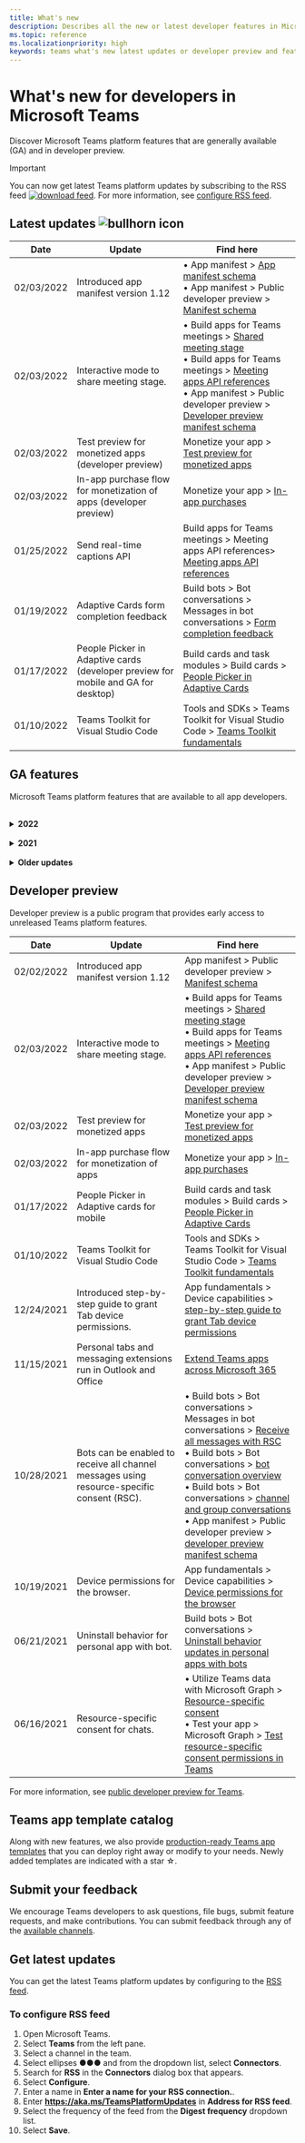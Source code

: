 ```yaml
---
title: What's new
description: Describes all the new or latest developer features in Microsoft Teams
ms.topic: reference
ms.localizationpriority: high
keywords: teams what's new latest updates or developer preview and features
---
```


# What's new for developers in Microsoft Teams

Discover Microsoft Teams platform features that are generally available (GA) and in developer preview.

> [!IMPORTANT]
> You can now get latest Teams platform updates by subscribing to the RSS feed [![download feed](~/assets/images/RSSfeeds.png)](https://aka.ms/TeamsPlatformUpdates). For more information, see [configure RSS feed](#get-latest-updates).

## Latest updates ![bullhorn icon](~/assets/images/bullhorn.png)

| Date | Update | Find here  |
| --- | --- | --- |
|02/03/2022| Introduced app manifest version 1.12 |  • App manifest > [App manifest schema](resources/schema/manifest-schema.md) </br> • App manifest > Public developer preview > [Manifest schema](resources/schema/manifest-schema-dev-preview.md) |
|02/03/2022 |Interactive mode to share meeting stage.|• Build apps for Teams meetings > [Shared meeting stage](apps-in-teams-meetings/enable-and-configure-your-app-for-teams-meetings.md#shared-meeting-stage) </br> • Build apps for Teams meetings > [Meeting apps API references](apps-in-teams-meetings/API-references.md) </br> • App manifest > Public developer preview > [Developer preview manifest schema](resources/schema/manifest-schema-dev-preview.md)|
|02/03/2022| Test preview for monetized apps (developer preview)| Monetize your app > [Test preview for monetized apps](concepts/deploy-and-publish/appsource/prepare/Test-preview-for-monetized-apps.md)|
|02/03/2022| In-app purchase flow for monetization of apps (developer preview) | Monetize your app > [In-app purchases](concepts/deploy-and-publish/appsource/prepare/in-app-purchase-flow.md)
|01/25/2022| Send real-time captions API | Build apps for Teams meetings > Meeting apps API references> [Meeting apps API references](apps-in-teams-meetings/API-references.md#send-real-time-captions-api)|
|01/19/2022| Adaptive Cards form completion feedback | Build bots > Bot conversations > Messages in bot conversations > [Form completion feedback](bots/how-to/conversations/conversation-messages.md#form-completion-feedback)|
|01/17/2022| People Picker in Adaptive cards (developer preview for mobile and GA for desktop) | Build cards and task modules > Build cards > [People Picker in Adaptive Cards](task-modules-and-cards/cards/people-picker.md)|
|01/10/2022 | Teams Toolkit for Visual Studio Code | Tools and SDKs > Teams Toolkit for Visual Studio Code > [Teams Toolkit fundamentals](toolkit/teams-toolkit-fundamentals.md) |

## GA features

Microsoft Teams platform features that are available to all app developers.

<br>

<details>

<summary><b>2022</b></summary>

| **Date** | **Update** | **Find here** |
| -------- | --------- | ----------------|
|02/02/2022| Introduced app manifest version 1.12 | App manifest > [App manifest schema](resources/schema/manifest-schema.md) |
|01/25/2022| Send real-time captions API | Build apps for Teams meetings > Meeting apps API references> [Meeting apps API references](apps-in-teams-meetings/API-references.md#send-real-time-captions-api)|
|01/19/2022| Adaptive Cards form completion feedback | Build bots > Bot conversations > Messages in bot conversations > [Form completion feedback](bots/how-to/conversations/conversation-messages.md#form-completion-feedback)|
|01/17/2022| People Picker in Adaptive cards for desktop | Build cards and task modules > Build cards > [People Picker in Adaptive Cards](task-modules-and-cards/cards/people-picker.md)|

<br>

</details>
  
<br>

<details>

<summary><b>2021</b></summary>

| **Date** | **Update** | **Find here** |
| -------- | --------- | ----------------|
|12/24/2021| Introduced step-by-step guide to grant Tab device permissions | App fundamentals > Device capabilities > [step-by-step guide to grant Tab device permissions](sbs-tab-device-permissions.yml) |
|12/23/2021| Introduced step-by-step guide to create Tabs with Adaptive Cards.| Add authentication > Tabs > Use SSO authentication > [Step-by-step guide to create Tabs with Adaptive Cards](sbs-tab-with-adaptive-cards.yml) |
|12/21/2021 | Updated the Get started JavaScript, C#, and Node.js modules for Teams Toolkit 3.0.0. | • Get started > [Build your first app with JavaScript](sbs-gs-javascript.yml) <br> • Get started > [Build your first app with C# or .NET](sbs-gs-csharp.yml) <br> • Get started> [Build your first app with Node.js](sbs-gs-nodejs.yml) |
|12/20/2021| Introduced step-by-step guide for tabs and messaging extensions with Single sign-on (SSO) | Add authentication > Tabs > Use SSO authentication > [Step-by-step guide with SSO for tabs and messaging extensions](sbs-tabs-and-messaging-extensions-with-SSO.yml)|
|12/20/2021| Introduced step-by-step guide to create meeting content bubble | Build apps for Teams meetings > Enable and configure apps for meetings > [Step-by-step guide to create meeting content bubble](sbs-meeting-content-bubble.yml) |
|12/09/2021| Introduced step-by-step guide to meeting stage view. | Build apps for Teams meetings > Enable and configure apps for meetings > [Step-by-step guide to create meetings stage view](sbs-meetings-stage-view.yml)|
|12/13/2021 | Introduced guidelines for app linked to SaaS offer | Distribute your app > Publish to the Teams store > Review store validation guidelines > [Guidelines for apps linked to SaaS offer](concepts/deploy-and-publish/appsource/prepare/teams-store-validation-guidelines.md#apps-linked-to-saas-offer)|
|12/09/2021| Introduced step-by-step guide to create meeting sidepanel | Build apps for Teams meetings > Enable and configure apps for meetings > [Step-by-step guide to create meeting sidepanel in Teams](sbs-meetings-sidepanel.yml)|
|12/01/2021 | Introduced new store icon | • Design your app > App capabilities > [Designing your personal app for Microsoft Teams](concepts/design/personal-apps.md)</br> • Design your app > UI components > [Designing your Microsoft Teams app with advanced UI components](concepts/design/design-teams-app-advanced-ui-components.md) |
|11/24/2021| Introduced step-by-step guide to generate meeting token | Build apps for Teams meetings > Enable and configure apps for meetings > [Step-by-step guide to create meeting token in Teams](sbs-meeting-token-generator.yml)|
|11/17/2021| Updated Microsoft Teams store validation guidelines|[Store validation guidelines](~/concepts/deploy-and-publish/appsource/prepare/teams-store-validation-guidelines.md)|
|11/17/2021| Static and dynamic typeahead search for desktop and mobile users | • Build cards and task modules > Build cards > [Typeahead search in Adaptive Cards](task-modules-and-cards/cards/dynamic-search.md) </br> • Build cards and task modules > Build cards > Overview >  [Type-ahead search in Adaptive Cards](task-modules-and-cards/what-are-cards.md#type-ahead-search-in-adaptive-cards) </br> • Build cards and task modules > Overview > [Cards and task modules](task-modules-and-cards/cards-and-task-modules.md)|
|11/13/2021| Bots can be enabled to receive all channel messages using resource-specific consent (RSC) | • Build bots > Bot conversations > Messages in bot conversations > [Receive all channel messages with RSC](~/bots/how-to/conversations/channel-messages-with-rsc.md) </br> • Build bots > Bot conversations > [Bot conversation overview](~/bots/how-to/conversations/conversation-basics.md) </br> • Build bots > Bot conversations > [Channel and group conversations](~/bots/how-to/conversations/channel-and-group-conversations.md) |
|10/28/2021| Monetize your Teams app with a transactable SaaS offer | Distribute your app > Publish to the Teams store > [Include a SaaS offer with your Teams app](~/concepts/deploy-and-publish/appsource/prepare/include-saas-offer.md) |
|10/25/2021| Updated Get started module for Microsoft Teams Developer Documentation with new structure and procedures in a step-by-step guide | Get started > [Get started with your first Teams app](get-started/get-started-overview.md) |
|10/21/2021| Add a `registerOnFocused` API for tabs or personal apps | Build tabs > Create personal tabs > [Add `registerOnFocused` API for tabs or personal apps](tabs/how-to/create-personal-tab.md#add-registeronfocused-api-for-tabs-or-personal-apps) |
|10/20/2021| Meeting stage is now available in GA. | Build apps for Teams meetings > [Enable and configure your apps for Teams meetings](apps-in-teams-meetings/enable-and-configure-your-app-for-teams-meetings.md) |
|10/20/2021| Meeting Details API and real-time Teams meeting events. | Build apps for Teams meetings > [Get meeting details API](apps-in-teams-meetings/API-references.md#get-meeting-details-api) |
|10/18/2021| Tabs link unfurling and stage view. | Build tabs > [Tabs link unfurling and stage view](tabs/tabs-link-unfurling.md) |
|10/08/2021| New best practices for designing Adaptive Cards | Design your app > UI components > [Designing Adaptive Cards for your Teams app](task-modules-and-cards/cards/design-effective-cards.md) |
|10/05/2021| Hide Teams app until Admin allows to un-hide the app.| Design your app > [Hide Teams app until admin approves](concepts/design/enable-app-customization.md#hide-teams-app-until-admin-approves) |
|10/05/2021| Plan your apps for Teams mobile. | App fundamentals > [Plan responsive tabs for Teams mobile](concepts/design/plan-responsive-tabs-for-teams-mobile.md) |
|10/04/2021| New Developer Portal for Teams introduced for managing your Teams apps | Tools and SDK > [Developer Portal for Teams](concepts/build-and-test/teams-developer-portal.md) |
|09/21/2021|Teams supports Azure AD Object ID and UPN in user mention for bots and Incoming Webhooks | • Build cards and task modules > Build cards > [Azure AD Object ID and UPN in user mention](task-modules-and-cards/what-are-cards.md#support-for-azure-ad-object-id-and-upn-in-user-mention) </br> • Build cards and task modules > Build cards > [Cards- Overview](task-modules-and-cards/cards/cards-format.md#format-cards-with-markdown) |
|08/16/2021| Support for input validation on Adaptive Cards (v1.3 for all capabilities) and Universal Actions (v1.4 for bot sent cards) | • Adaptive cards > Authoring cards > [Input validation](/adaptive-cards/authoring-cards/input-validation)</br> • Build cards and task modules > Build cards > Universal actions for adaptive cards > [Universal Actions for Adaptive Cards v1.4](task-modules-and-cards/cards/universal-actions-for-adaptive-cards/overview.md) |
|08/30/2021| Custom Together Mode scenes feature combines participants into a single virtual scene and places their video streams in pre-determined seats | Build apps for Teams meetings > [Custom Together Mode scenes](~/apps-in-teams-meetings/teams-together-mode.md) |
|08/25/2021| Introduced step-by-step guide to create a Teams bot with Single sign-on (SSO).| Add authentication > Bots > [Step-by-step guide to create Teams bot with SSO](sbs-bots-with-sso.yml) |
|08/19/2021| Installation update event received when you install a bot to a conversation thread.| Build bots > Bot conversations > [Installation update event](bots/how-to/conversations/subscribe-to-conversation-events.md#installation-update-event) |
|08/12/2021|Build tabs with Adaptive Cards| Build tabs > [Build tabs with Adaptive Cards](tabs/how-to/build-adaptive-card-tabs.md) |
|08/04/2021|Tabs will no longer have margins surrounding their experiences | Build tabs > [Removing tab margins](resources/removing-tab-margins.md) |
|07/08/2021|Teams mobile adds support for apps in meetings | Build apps for Teams meetings > [Meeting app extensibility](apps-in-teams-meetings/meeting-app-extensibility.md) |
|06/28/2021|Integrate People Picker capability. | Integrate with Teams > [Integrate People Picker capability](concepts/device-capabilities/people-picker-capability.md) |  
|06/25/2021| Introduced step-by-step guide to send proactive messages | Build bots > Bot conversation > Proactive messages > [Step-by-step guide to send proactive messages](sbs-send-proactive.yml) |
|06/09/2021| Stage view for images in Adaptive Cards with `allowExpand` attribute.| Build cards and task modules > Build cards > [Stage view for images in Adaptive Cards](task-modules-and-cards/cards/cards-format.md#stage-view-for-images-in-adaptive-cards) |
|05/31/2021| Conversational tabs. | Build tabs > [Start and continue conversations about content in your tabs](~/tabs/how-to/conversational-tabs.md) |
|05/24/2021| Updated Teams app design guidelines with mobile patterns | Design your app > [Designing your Teams app](~/concepts/design/design-teams-app-overview.md) |
|05/13/2021| Added information on mConnect and Skooler.| Integrate with Teams > Moodle LMS > [Moodle learning management system](resources/moodle-overview.md)|
|05/10/2021| App manifest v1.10 released. | App manifest > [Manifest schema](resources/schema/manifest-schema.md) |
|05/10/2021| New app customization feature. | Design your app > [Enable orgs to customize your app](concepts/design/enable-app-customization.md) |
|05/07/2021| Deep links for audio and video calls in chat. | Integrate with Teams > [Deep links](concepts/build-and-test/deep-links.md#deep-linking-to-an-audio-or-audio-video-call) |
|04/30/2021|New guidance on how to publish apps to the Teams store. | • Publish to the Teams store > [Publish your app to the Teams store](concepts/deploy-and-publish/appsource/publish.md)</br> • Publish to the Teams store > [Teams store validation guidelines](concepts/deploy-and-publish/appsource/prepare/teams-store-validation-guidelines.md) |
|04/29/2021 | Support for Universal Actions for Adaptive Cards v1.4. | Build cards and task module > Build cards > Universal actions for Adaptive Cards > [Universal Actions for Adaptive Cards](task-modules-and-cards/cards/universal-actions-for-adaptive-cards/overview.md) |
|04/29/2021 | User Specific Views. | Build cards and task module > Build cards > Universal actions for Adaptive Cards > [User Specific Views](task-modules-and-cards/cards/universal-actions-for-adaptive-cards/User-Specific-Views.md) |
|04/29/2021 | Sequential Workflows. | Build cards and task module > Build cards > Universal actions for Adaptive Cards > [Sequential Workflows](task-modules-and-cards/cards/universal-actions-for-adaptive-cards/Sequential-Workflows.md) |
|04/29/2021 | Up to date cards. | Build cards and task module > Build cards > Universal actions for Adaptive Cards > [Up to date cards](task-modules-and-cards/cards/universal-actions-for-adaptive-cards/Up-To-Date-Views.md) |
|04/08/2021| App customization feature.| • Design your apps > [Design teams app overview](concepts/design/enable-app-customization.md)</br> • Tools and SDKs > [Developer Portal](concepts/build-and-test/teams-developer-portal.md) </br> • App manifest > Public developer preview > [Manifest schema](resources/schema/manifest-schema-dev-preview.md) |
|03/18/2021| Notice: Update to version 4.10 or above of the Bot Framework SDK, as we've started with the deprecation process for `TeamsInfo.getMembers` and `TeamsInfo.GetMembersAsync`. | Build bots > [Bot API Changes for Team/Chat Members](resources/team-chat-member-api-changes.md) |
|03/05/2021|Default install scope and group capability.| Distribute your app > [Default install scope and group capability](concepts/deploy-and-publish/add-default-install-scope.md) |
|03/05/2021|Reorder personal app tabs. | Build tabs > [Reorder the chat tab in personal apps](tabs/how-to/create-personal-tab.md#reorder-static-personal-tabs) |
|03/04/2021|Information masking in Adaptive cards.| Build cards and task modules > Build cards > [Information masking in Adaptive cards](task-modules-and-cards/cards/cards-format.md#information-masking-in-adaptive-cards) |
|02/19/2021|Added location capabilities. <br/> Location capabilities information is added in the device capabilities overview, native device permissions, integrate media capabilities, and QR or barcode scanner capability files.| • App fundamentals > Device capabilities > [Overview](concepts/device-capabilities/device-capabilities-overview.md) </br> • App fundamentals > Device capabilities > [Request device permissions](concepts/device-capabilities/native-device-permissions.md) </br> • App fundamentals > Device capabilities > [Integrate media capabilities](concepts/device-capabilities/mobile-camera-image-permissions.md) </br> • App fundamentals > Device capabilities > [Integrate QR or barcode scanner capability](concepts/device-capabilities/qr-barcode-scanner-capability.md) </br> • App fundamentals > Device capabilities > [Integrate location capabilities](concepts/device-capabilities/location-capability.md) |
|02/18/2021|Added QR or barcode scanner capability. <br/> QR or barcode scanner  capability information is added in the device capabilities overview, native device permissions, and integrate media capabilities files.| • App fundamentals > Device capabilities > [Overview](concepts/device-capabilities/device-capabilities-overview.md) </br> • App fundamentals > Device capabilities > [Request device permissions](concepts/device-capabilities/native-device-permissions.md) </br> • App fundamentals > Device capabilities > [Integrate media capabilities](concepts/device-capabilities/mobile-camera-image-permissions.md) </br> • App fundamentals > Device capabilities > [Integrate QR or barcode scanner capability](concepts/device-capabilities/qr-barcode-scanner-capability.md) |
|02/09/2021|Added device capabilities overview. <br/> Microphone capability information is added in the native device permissions and integrate media capabilities files.|• App fundamentals > Device capabilities > [Overview](concepts/device-capabilities/device-capabilities-overview.md) </br> App fundamentals > • Device capabilities > [Request device permissions](concepts/device-capabilities/native-device-permissions.md) </br> • App fundamentals > Device capabilities > [Integrate media capabilities](concepts/device-capabilities/mobile-camera-image-permissions.md)|

<br>

</details>

<br>

<details>
<summary><b>Older updates</b></summary>

<details>
  
<summary><b>2020</b></summary>

| **Date** | **Update** | **Find here** |
| -------- | --------- | ------------------ |
|11/30/2020|Identity platform integration with Teams Toolkit and Visual Studio Code for tabs.|[Single sign-on authentication with Teams Toolkit and Visual Studio Code for tabs](toolkit/visual-studio-code-tab-sso.md)|
|11/16/2020|Teams app manifest updated to version 1.8.|[Reference: Manifest schema for Microsoft Teams](resources/schema/manifest-schema.md)|
|11/10/2020|Teams bot design guidelines.|[Bot design guidelines](bots/design/bots.md)|
|09/30/2020|Sending and receiving files to bots on mobile devices is now supported.|[Send and receive files through your bot](resources/bot-v3/bots-files.md)|
|09/22/2020|New information for getting started with Teams development.|[Build your first Teams app overview](build-your-first-app/build-first-app-overview.md)|
|09/18/2020|Support for in-meeting Teams apps (Release Preview).|[Create apps for Teams meetings](apps-in-teams-meetings/create-apps-for-teams-meetings.md) and [Apps in Teams meetings](apps-in-teams-meetings/teams-apps-in-meetings.md)|
|08/19/2020|Import Teams messages with Microsoft Graph.|[Import third-party platform messages to Teams using Microsoft Graph](graph-api/import-messages/import-external-messages-to-teams.md)
|08/12/2020 |Adaptive Cards support in incoming webhook moved to GA.|[Send adaptive cards using an incoming webhook](~/webhooks-and-connectors/how-to/connectors-using.md#send-adaptive-cards-using-an-incoming-webhook) |
|08/10/2020|Get started building Teams apps with the Visual Studio Toolkit.|[Build apps with the Microsoft Teams Toolkit and Visual Studio Code](toolkit/visual-studio-overview.md) |
|08/06/2020|Support for Tabs SSO authentication.|[Develop an SSO Microsoft Teams Tab](tabs/how-to/authentication/auth-aad-sso.md#develop-an-sso-microsoft-teams-tab) |
|07/27/2020 | Graph proactive bots and messages (Public Preview).|[Enable proactive bot installation and proactive messaging in Teams with Microsoft Graph](graph-api/proactive-bots-and-messages/graph-proactive-bots-and-messages.md)|
|07/22/2020 |Mobile device capability updates.|[Request device permissions for your Microsoft Teams tab](concepts/device-capabilities/native-device-permissions.md) |
|07/20/2020|Teams App Validation Tool for AppSource submissions.|[Teams App Validation Tool](concepts/deploy-and-publish/appsource/prepare/submission-checklist.md)
|07/15/2020|Create a virtual assistant for Teams.|[Virtual Assistant for Microsoft Teams](samples/virtual-assistant.md)|
|07/14/2020|Surfacing a native loading indicator documentation.|[Showing a native loading indicator](tabs/how-to/create-tab-pages/content-page.md#show-a-native-loading-indicator)
|07/01/2020|Get started building Teams apps with the Visual Studio Code Toolkit.|[Build apps with the Microsoft Teams Toolkit and Visual Studio Code](toolkit/visual-studio-code-overview.md) |
|07/01/2020|Single sign-on for tabs GA for Teams web and desktop clients.|[Single Sign-On (SSO)](tabs/how-to/authentication/auth-aad-sso.md)|
|06/05/2020| Manifest schema updated to version 1.7.| [Reference: Manifest schema for Microsoft Teams](resources/schema/manifest-schema.md)|
|05/18/2020|Integrate Power Virtual Agents with Teams.|[Integrate a Power Virtual Agents chatbot with Microsoft Teams](bots/how-to/add-power-virtual-agents-bot-to-teams.md)|
|04/01/2020|Integrate WFM systems with Shifts Connector for Teams.|[Microsoft Teams Shifts WFM connectors](samples/shifts-wfm-connectors.md)
|03/24/2020 | Added support for retrieving a single member of a conversation, and additional support for retrieving paged members. | [Get Teams context for your bot](~/bots/how-to/get-teams-context.md) |

<br>

</details>

<br>

<details>
  
<summary><b>2019</b></summary>

| **Date** | **Update** | **Find here** |
| -------- | --------- | ------------------ |
| 12/26/2019 | The `replyToId` parameter in payloads sent to a bot is no longer encrypted, allowing you to use this value to construct deeplinks to these messages. Message payloads include the encrypted values in the parameter `legacy.replyToId`.  |
| 11/05/2019 | Single sign-on using the Teams JavaScript SDK. | [Single sign-on](tabs/how-to/authentication/auth-aad-sso.md) |
| 10/31/2019 | Conversational bots and messaging extension documentation updated to reflect the 4.6 Bot Framework SDK. Documentation for the v3 SDK is available in the Resources section. | All bot and messaging extension documentation. |
| 10/31/2019 | New documentation structure, and major article refactoring. Please report any dead links or 404's by creating a GitHub Issue. | All of them! |
| 09/13/2019 | Request bot is installed from action-based messaging extension. | [Initiate actions with messaging extensions](resources/messaging-extension-v3/create-extensions.md#request-to-install-your-conversational-bot)
| 08/28/2019 | Support for private channels in tabs and Connectors. | [Get context for your tab](tabs/how-to/access-teams-context.md#retrieve-context-in-private-channels) |
| 06/20/2019 | Share an external website, from an external website, into a Teams channel. | [Share to Teams](~/share-to-teams.md) |
| 05/25/2019 | Respond with bot message from task module. | [Respond with bot message from task module](resources/messaging-extension-v3/create-extensions.md#respond-with-an-adaptive-card-message-sent-from-a-bot) |
| 05/25/2019 | Bots in group chats. | [Interact with a bot in group chat or channel](~/concepts/bots/bot-conversations/bots-conv-channel.md) |
| 05/20/2019 | App manifest localization. | [App localization](~/publishing/apps-localization.md) |
| 05/20/2019 | Message actions. | [Message Actions](resources/messaging-extension-v3/create-extensions.md#action-type-message-extensions) |
| 05/20/2019 | Link unfurling (custom URL previews). | [Link unfurling](messaging-extensions/how-to/link-unfurling.md)|
| 05/06/2019 | Application Certification program for store apps. | [Application Certification](~/concepts/deploy-and-publish/appsource/post-publish/overview.md#complete-microsoft-365-certification) |
| 05/06/2019 | App Templates are now available. | [App Templates](~/samples/app-templates.md) |
| 04/23/2019 | Action-based Messaging Extensions are now available. | [Action-based Message Extensions](~/concepts/messaging-extensions/create-extensions.md) |
| 02/18/2019 | Creating deep links to private chat. | [Deep linking to a chat](concepts/build-and-test/deep-links.md#deep-linking-to-a-chat) |
| 01/23/2019 | Surfacing SKU and licenceType information in the tab context. | [Tab Context](~/concepts/tabs/tabs-context.md) |

<br>

</details>

<br>

<details>

<summary><b>2018</b></summary>

| **Date** | **Update** | **Find here** |
| -------- | --------- | ------------------ |
| 11/12/2018 | Tabs in group chat is now available in the released version of Teams. As part of this work, the tabs section has been reworked for clarity.| [Configurable tabs](~/concepts/tabs/tabs-configurable.md) |
| 11/11/2018 | Getting started for Node JS and for .NET/C# has been updated to use App Studio in Teams, and a new section has been added on hosting Node based Teams apps in Azure. | [Get started on the Microsoft Teams platform with C#/.NET and App Studio](~/get-started/get-started-dotnet-app-studio.md),  [Get started on the Microsoft Teams platform with Node JS and App Studio](~/get-started/get-started-nodejs-app-studio.md), [Host your Node Teams app in Azure](~/get-started/get-started-nodejs-in-azure.md)|
| 11/09/2018 | You can now create deep links to private chats between users. | [Deep linking to a chat](concepts/build-and-test/deep-links.md#deep-linking-to-a-chat) |
| 11/08/2018 | SharePoint Framework 1.7 has shipped and with it a new feature to use Microsoft Teams tab as a SharePoint Framework web part. | [Tabs in SharePoint](~/concepts/tabs/tabs-in-sharepoint.md) |
| 11/05/2018 | The **task module** feature was released. A task module allows you to create modal popup experiences in your Teams application, from both bots and tabs. Inside the popup, you can run your own custom HTML/JavaScript code, show an `<iframe>`-based widget such as a YouTube or Microsoft Stream video, or display an [Adaptive card](/adaptive-cards/). | [Task module Overview](~/concepts/task-modules/task-modules-overview.md), [task module in tabs](~/concepts/task-modules/task-modules-tabs.md),  [task module in bots](~/concepts/task-modules/task-modules-bots.md) |
| 10/05/2018 | Formatting information for cards has been updated and tested in the desktop, iOS, and Android clients for Teams. | [Cards](~/concepts/cards/cards.md), [Card formatting](~/concepts/cards/cards-format.md) |
| 09/24/2018 | Calls and online meetings APIs for Microsoft Graph were released to beta, and Teams apps can now interact with users in rich ways using voice and video. | [Calls and online meetings bots](~/concepts/calls-and-meetings/registering-calling-bot.md), [Real-time media concepts](~/concepts/calls-and-meetings/real-time-media-concepts.md), [Registering a calling bot](~/concepts/calls-and-meetings/registering-calling-bot.md), [Debugging and local testing](~/concepts/calls-and-meetings/debugging-local-testing-calling-meeting-bots.md), [Application-hosted media](~/concepts/calls-and-meetings/requirements-considerations-application-hosted-media-bots.md), [Handling incoming call notifications](~/concepts/calls-and-meetings/call-notifications.md) |
| 09/11/2018 | Tab configuration pages are now significantly taller. | [Tab Design](tabs/design/tabs.md) |
| 08/15/2018 | Adaptive cards are now supported in Teams.|[Adaptive card actions in Teams](task-modules-and-cards/cards/cards-reference.md#adaptive-card) |
| 08/10/2018 | Client support for DevTools.| [DevTools for the Microsoft Teams Desktop Client](~/resources/dev-preview/developer-preview-tools.md)|
| 08/08/2018 | Messaging extensions now supports multiple commands. | [composeExtensions.commands](~/resources/schema/manifest-schema.md#composeextensionscommands)|
| 08/07/2018 | Inline configuration is now supported in Connectors. The Connectors documentation has also been revised and expanded for clarity.| [Connectors](~/concepts/connectors/connectors.md)|
| 08/06/2018 | Your bot can now send and receive files. | [Send and receive files through your bot](~/bots/how-to/bots-filesv4.md)|
| 07/23/2018 | Information about app re-certification has been added to the Publishing section. |[Manifest permissions](resources/schema/manifest-schema.md#permissions)|
| 07/16/2018 | More space has been allocated to the tab configuration page. | [The tab configuration page is significantly taller](tabs/design/tabs.md)|
| 07/12/2018 | Information on guest access. | [Guest access in Microsoft Teams](/microsoftteams/guest-access#guest-access-overview)|
| 06/07/2018 | Information for the Microsoft Teams Tenant App Catalog has been added. | [Publish your Microsoft Teams app](~/publishing/apps-publish.md)|
| 05/29/2018 | Adaptive cards are supported in Teams. | [Adaptive card actions in Teams](task-modules-and-cards/cards/cards-reference.md) |
| 04/17/2018 | replyToID has been added to the payload for the `Invoke` and `MessageBack` card actions. This is especially useful if you need to update the message that the card action came from. | [Card actions](~/concepts/cards/cards-actions.md)|
| 04/12/2018 | Added this topic to track changes to the Teams programming interface and this documentation set. | [What's new](~/whats-new.md)|
| 04/10/2018 | Changed authentication URLs to consistently use the tenant ID in the path. | [Authentication flow for Tabs](~/concepts/authentication/auth-flow-tab.md), [Azure AD Tab authentication](~/concepts/authentication/auth-tab-AAD.md)|
| 04/06/2018 | Added design guidelines for using the Command Box. |[Command box](~/resources/design/framework/command-box.md)|
| 04/02/2018 | Using bots to send notifications for your app. |[Notification-only bots](~/concepts/bots/bots-notification-only.md)|
| 03/27/2018 | Expanded documentation for proactive messaging. |[Starting a conversation](./concepts/bots/bot-conversations/bots-conv-proactive.md)|
| 03/15/2018 | Refactored documentation for cards. |[Cards](~/concepts/cards/cards.md), [Card actions](~/concepts/cards/cards-actions.md), [Card formatting](~/concepts/cards/cards-format.md), [Card reference](~/concepts/cards/cards-reference.md)|
| 03/03/2018 | Added documentation for Teams App Studio. |[Quickly develop apps with Teams App Studio](~/get-started/get-started-app-studio.md), [Using the control library in App Studio](~/get-started/app-studio-component-library.md)|
| 02/27/2018 | Added sample code to demonstrate AsTeamsChannelAccounts() method. |[Get context for your bot](~/concepts/bots/bots-context.md)|
| 02/05/2018 | Added topics for getting started using C#. |[Get started on the Microsoft Teams platform with C#/.NET](./get-started/get-started-dotnet-app-studio.md)|

<br>

</details>
</details>

## Developer preview

Developer preview is a public program that provides early access to unreleased Teams platform features.  

| **Date** | **Update** | **Find here** |
| -------- | --------- | ------------------ |
|02/02/2022| Introduced app manifest version 1.12 | App manifest > Public developer preview > [Manifest schema](resources/schema/manifest-schema-dev-preview.md) |
|02/03/2022 |Interactive mode to share meeting stage.|• Build apps for Teams meetings > [Shared meeting stage](apps-in-teams-meetings/enable-and-configure-your-app-for-teams-meetings.md#shared-meeting-stage) </br> • Build apps for Teams meetings > [Meeting apps API references](apps-in-teams-meetings/API-references.md) </br> • App manifest > Public developer preview > [Developer preview manifest schema](resources/schema/manifest-schema-dev-preview.md)|
|02/03/2022| Test preview for monetized apps| Monetize your app > [Test preview for monetized apps](concepts/deploy-and-publish/appsource/prepare/Test-preview-for-monetized-apps.md)|
|02/03/2022| In-app purchase flow for monetization of apps | Monetize your app > [In-app purchases](concepts/deploy-and-publish/appsource/prepare/in-app-purchase-flow.md) 
|01/17/2022| People Picker in Adaptive cards for mobile  | Build cards and task modules > Build cards > [People Picker in Adaptive Cards](task-modules-and-cards/cards/people-picker.md)|
|01/10/2022 | Teams Toolkit for Visual Studio Code | Tools and SDKs > Teams Toolkit for Visual Studio Code > [Teams Toolkit fundamentals](toolkit/teams-toolkit-fundamentals.md) |
|12/24/2021| Introduced step-by-step guide to grant Tab device permissions. | App fundamentals > Device capabilities > [step-by-step guide to grant Tab device permissions](sbs-tab-device-permissions.yml) |
|11/15/2021| Personal tabs and messaging extensions run in Outlook and Office | [Extend Teams apps across Microsoft 365](~/m365-apps/overview.md) |
|10/28/2021|Bots can be enabled to receive all channel messages using resource-specific consent (RSC).| • Build bots > Bot conversations > Messages in bot conversations > [Receive all messages with RSC](~/bots/how-to/conversations/channel-messages-with-rsc.md) </br> • Build bots > Bot conversations > [bot conversation overview](~/bots/how-to/conversations/conversation-basics.md) </br> • Build bots > Bot conversations > [channel and group conversations](~/bots/how-to/conversations/channel-and-group-conversations.md) </br> • App manifest > Public developer preview > [developer preview manifest schema](~/resources/schema/manifest-schema-dev-preview.md) |
|10/19/2021|Device permissions for the browser.| App fundamentals > Device capabilities > [Device permissions for the browser](concepts/device-capabilities/browser-device-permissions.md) |
|06/21/2021|Uninstall behavior for personal app with bot.| Build bots > Bot conversations > [Uninstall behavior updates in personal apps with bots](bots/how-to/conversations/subscribe-to-conversation-events.md#uninstall-behavior-for-personal-app-with-bot)|
|06/16/2021| Resource-specific consent for chats.| • Utilize Teams data with Microsoft Graph > [Resource-specific consent](graph-api/rsc/resource-specific-consent.md) </br> • Test your app > Microsoft Graph > [Test resource-specific consent permissions in Teams](graph-api/rsc/test-resource-specific-consent.md)|

For more information, see [public developer preview for Teams](~/resources/dev-preview/developer-preview-intro.md).

## Teams app template catalog

Along with new features, we also provide [production-ready Teams app templates](samples/app-templates.md) that you can deploy right away or modify to your needs. Newly added templates are indicated with a star ☆.

## Submit your feedback

We encourage Teams developers to ask questions, file bugs, submit feature requests, and make contributions. You can submit feedback through any of the [available channels](feedback.md).

## Get latest updates

You can get the latest Teams platform updates by configuring to the [RSS feed](https://aka.ms/TeamsPlatformUpdates).

### To configure RSS feed

1. Open Microsoft Teams.
1. Select **Teams** from the left pane.
1. Select a channel in the team.
1. Select ellipses &#x25CF;&#x25CF;&#x25CF; and from the dropdown list, select **Connectors**.
1. Search for **RSS** in the **Connectors** dialog box that appears.
1. Select **Configure**.
1. Enter a name in **Enter a name for your RSS connection.**.
1. Enter **<https://aka.ms/TeamsPlatformUpdates>** in **Address for RSS feed**.
1. Select the frequency of the feed from the **Digest frequency** dropdown list.
1. Select **Save**.
